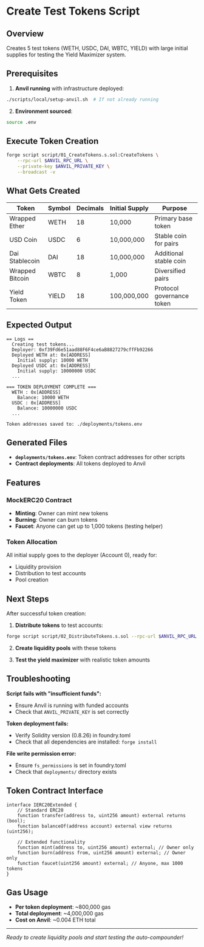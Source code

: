 # Create Test Tokens Script

## Overview
Creates 5 test tokens (WETH, USDC, DAI, WBTC, YIELD) with large initial supplies for testing the Yield Maximizer system.

## Prerequisites

1. **Anvil running** with infrastructure deployed:
```bash
./scripts/local/setup-anvil.sh  # If not already running
```

2. **Environment sourced**:
```bash
source .env
```

## Execute Token Creation

```bash
forge script script/01_CreateTokens.s.sol:CreateTokens \
    --rpc-url $ANVIL_RPC_URL \
    --private-key $ANVIL_PRIVATE_KEY \
    --broadcast -v
```

## What Gets Created

| Token | Symbol | Decimals | Initial Supply | Purpose |
|-------|--------|----------|----------------|---------|
| Wrapped Ether | WETH | 18 | 10,000 | Primary base token |
| USD Coin | USDC | 6 | 10,000,000 | Stable coin for pairs |
| Dai Stablecoin | DAI | 18 | 10,000,000 | Additional stable coin |
| Wrapped Bitcoin | WBTC | 8 | 1,000 | Diversified pairs |
| Yield Token | YIELD | 18 | 100,000,000 | Protocol governance token |

## Expected Output

```
== Logs ==
  Creating test tokens...
  Deployer: 0xf39Fd6e51aad88F6F4ce6aB8827279cffFb92266
  Deployed WETH at: 0x[ADDRESS]
    Initial supply: 10000 WETH
  Deployed USDC at: 0x[ADDRESS]
    Initial supply: 10000000 USDC
  ...

=== TOKEN DEPLOYMENT COMPLETE ===
  WETH : 0x[ADDRESS]
    Balance: 10000 WETH
  USDC : 0x[ADDRESS]
    Balance: 10000000 USDC
  ...

Token addresses saved to: ./deployments/tokens.env
```

## Generated Files

- **`deployments/tokens.env`**: Token contract addresses for other scripts
- **Contract deployments**: All tokens deployed to Anvil

## Features

### MockERC20 Contract
- **Minting**: Owner can mint new tokens
- **Burning**: Owner can burn tokens
- **Faucet**: Anyone can get up to 1,000 tokens (testing helper)

### Token Allocation
All initial supply goes to the deployer (Account 0), ready for:
- Liquidity provision
- Distribution to test accounts
- Pool creation

## Next Steps

After successful token creation:

1. **Distribute tokens** to test accounts:
```bash
forge script script/02_DistributeTokens.s.sol --rpc-url $ANVIL_RPC_URL --private-key $ANVIL_PRIVATE_KEY --broadcast -v
```

2. **Create liquidity pools** with these tokens

3. **Test the yield maximizer** with realistic token amounts

## Troubleshooting

**Script fails with "insufficient funds":**
- Ensure Anvil is running with funded accounts
- Check that `ANVIL_PRIVATE_KEY` is set correctly

**Token deployment fails:**
- Verify Solidity version (0.8.26) in foundry.toml
- Check that all dependencies are installed: `forge install`

**File write permission error:**
- Ensure `fs_permissions` is set in foundry.toml
- Check that `deployments/` directory exists

## Token Contract Interface

```solidity
interface IERC20Extended {
    // Standard ERC20
    function transfer(address to, uint256 amount) external returns (bool);
    function balanceOf(address account) external view returns (uint256);
    
    // Extended functionality
    function mint(address to, uint256 amount) external; // Owner only
    function burn(address from, uint256 amount) external; // Owner only
    function faucet(uint256 amount) external; // Anyone, max 1000 tokens
}
```

## Gas Usage

- **Per token deployment**: ~800,000 gas
- **Total deployment**: ~4,000,000 gas
- **Cost on Anvil**: ~0.004 ETH total

---

*Ready to create liquidity pools and start testing the auto-compounder!*